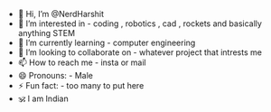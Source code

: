 - 👋 Hi, I’m @NerdHarshit
- 👀 I’m interested in -  coding , robotics , cad , rockets and basically anything STEM
- 🌱 I’m currently learning -  computer engineering
- 💞️ I’m looking to collaborate on -  whatever project that intrests me 
- 📫 How to reach me - insta or mail 
- 😄 Pronouns: - Male
- ⚡ Fun fact: - too many to put here
- 🕉️ I am Indian 

<!---
NerdHarshit/NerdHarshit is a ✨ special ✨ repository because its `README.md` (this file) appears on your GitHub profile.
You can click the Preview link to take a look at your changes.
--->
